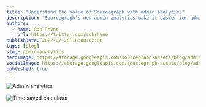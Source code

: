 ```yaml
---
title: "Understand the value of Sourcegraph with admin analytics"
description: "Sourcegraph’s new admin analytics make it easier for administrators to understand user engagement, measure efficiencies, and quantify the value of Sourcegraph."
authors:
  - name: Rob Rhyne
    url: https://twitter.com/robrhyne
publishDate: 2022-07-26T18:00+02:00
tags: [blog]
slug: admin-analytics
heroImage: https://storage.googleapis.com/sourcegraph-assets/blog/admin-analytics/Admin_Analytics_Blog.png
socialImage: https://storage.googleapis.com/sourcegraph-assets/blog/admin-analytics/Admin_Analytics_Blog.png
published: true
---
```


![Admin analytics](https://storage.googleapis.com/sourcegraph-assets/blog/admin-analytics/Admin_Analytics_Blog.png)

![Time saved calculator](https://storage.googleapis.com/sourcegraph-assets/blog/admin-analytics/time-saved-calculator.png)